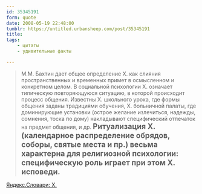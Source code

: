 ```yaml
---
id: 35345191
form: quote
date: 2008-05-19 22:48:00
tumblr: https://untitled.urbansheep.com/post/35345191
title: 
tags:
    - цитаты
    - удивительные факты

---
```


<blockquote>
М.М. Бахтин дает общее определение Х. как слияния пространственных и временных примет в осмысленном и конкретном целом. В социальной психологии Х. означает типическую повторяющуюся ситуацию, в которой происходит процесс общения. Известны Х. школьного урока, где формы общения заданы традициями обучения, Х. больничной палаты, где доминирующие установки (острое желание излечиться, надежды, сомнения, тоска по дому) накладывают специфический отпечаток на предмет общения, и др. <strong style="font-size:1.4em;">Ритуализация Х. (календарное распределение обрядов, соборы, святые места и пр.) весьма характерна для религиозной психологии: специфическую роль играет при этом Х. исповеди.</strong>
</blockquote>

<a href="http://slovari.yandex.ru/dict/psychlex2/article/PS2/ps2-0040.htm?text=%D1%85%D1%80%D0%BE%D0%BD%D0%BE%D1%82%D0%BE%D0%BF">Яндекс.Словари: Х.</a>
